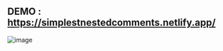## DEMO : https://simplestnestedcomments.netlify.app/

![image](https://user-images.githubusercontent.com/99098290/213705438-b03b95d1-db26-4d90-8b42-ecd5f745a52c.png)
